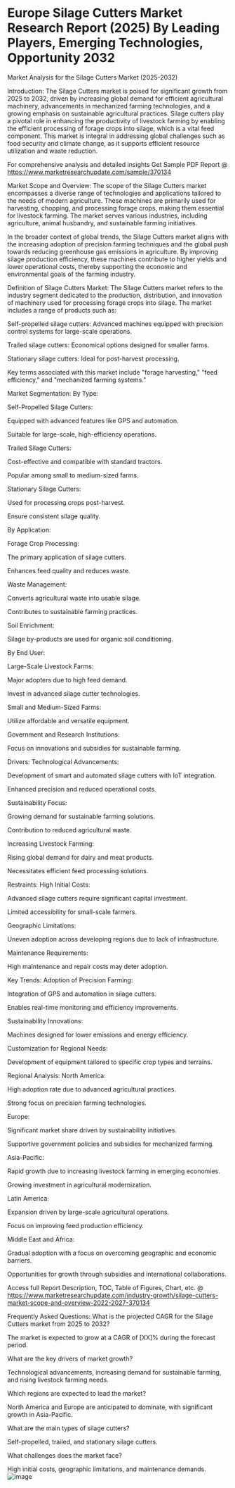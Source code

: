 # Europe Silage Cutters Market Research Report (2025) By Leading Players, Emerging Technologies, Opportunity 2032
Market Analysis for the Silage Cutters Market (2025-2032)

Introduction:
The Silage Cutters market is poised for significant growth from 2025 to 2032, driven by increasing global demand for efficient agricultural machinery, advancements in mechanized farming technologies, and a growing emphasis on sustainable agricultural practices. Silage cutters play a pivotal role in enhancing the productivity of livestock farming by enabling the efficient processing of forage crops into silage, which is a vital feed component. This market is integral in addressing global challenges such as food security and climate change, as it supports efficient resource utilization and waste reduction.

For comprehensive analysis and detailed insights Get Sample PDF Report @ https://www.marketresearchupdate.com/sample/370134


Market Scope and Overview:
The scope of the Silage Cutters market encompasses a diverse range of technologies and applications tailored to the needs of modern agriculture. These machines are primarily used for harvesting, chopping, and processing forage crops, making them essential for livestock farming. The market serves various industries, including agriculture, animal husbandry, and sustainable farming initiatives.

In the broader context of global trends, the Silage Cutters market aligns with the increasing adoption of precision farming techniques and the global push towards reducing greenhouse gas emissions in agriculture. By improving silage production efficiency, these machines contribute to higher yields and lower operational costs, thereby supporting the economic and environmental goals of the farming industry.


Definition of Silage Cutters Market:
The Silage Cutters market refers to the industry segment dedicated to the production, distribution, and innovation of machinery used for processing forage crops into silage. The market includes a range of products such as:

Self-propelled silage cutters: Advanced machines equipped with precision control systems for large-scale operations.

Trailed silage cutters: Economical options designed for smaller farms.

Stationary silage cutters: Ideal for post-harvest processing.

Key terms associated with this market include "forage harvesting," "feed efficiency," and "mechanized farming systems."


Market Segmentation:
By Type:

Self-Propelled Silage Cutters:

Equipped with advanced features like GPS and automation.

Suitable for large-scale, high-efficiency operations.

Trailed Silage Cutters:

Cost-effective and compatible with standard tractors.

Popular among small to medium-sized farms.

Stationary Silage Cutters:

Used for processing crops post-harvest.

Ensure consistent silage quality.

By Application:

Forage Crop Processing:

The primary application of silage cutters.

Enhances feed quality and reduces waste.

Waste Management:

Converts agricultural waste into usable silage.

Contributes to sustainable farming practices.

Soil Enrichment:

Silage by-products are used for organic soil conditioning.

By End User:

Large-Scale Livestock Farms:

Major adopters due to high feed demand.

Invest in advanced silage cutter technologies.

Small and Medium-Sized Farms:

Utilize affordable and versatile equipment.

Government and Research Institutions:

Focus on innovations and subsidies for sustainable farming.


Drivers:
Technological Advancements:

Development of smart and automated silage cutters with IoT integration.

Enhanced precision and reduced operational costs.

Sustainability Focus:

Growing demand for sustainable farming solutions.

Contribution to reduced agricultural waste.

Increasing Livestock Farming:

Rising global demand for dairy and meat products.

Necessitates efficient feed processing solutions.


Restraints:
High Initial Costs:

Advanced silage cutters require significant capital investment.

Limited accessibility for small-scale farmers.

Geographic Limitations:

Uneven adoption across developing regions due to lack of infrastructure.

Maintenance Requirements:

High maintenance and repair costs may deter adoption.


Key Trends:
Adoption of Precision Farming:

Integration of GPS and automation in silage cutters.

Enables real-time monitoring and efficiency improvements.

Sustainability Innovations:

Machines designed for lower emissions and energy efficiency.

Customization for Regional Needs:

Development of equipment tailored to specific crop types and terrains.


Regional Analysis:
North America:

High adoption rate due to advanced agricultural practices.

Strong focus on precision farming technologies.

Europe:

Significant market share driven by sustainability initiatives.

Supportive government policies and subsidies for mechanized farming.

Asia-Pacific:

Rapid growth due to increasing livestock farming in emerging economies.

Growing investment in agricultural modernization.

Latin America:

Expansion driven by large-scale agricultural operations.

Focus on improving feed production efficiency.

Middle East and Africa:

Gradual adoption with a focus on overcoming geographic and economic barriers.

Opportunities for growth through subsidies and international collaborations.

Access full Report Description, TOC, Table of Figures, Chart, etc. @ https://www.marketresearchupdate.com/industry-growth/silage-cutters-market-scope-and-overview-2022-2027-370134


Frequently Asked Questions:
What is the projected CAGR for the Silage Cutters market from 2025 to 2032?

The market is expected to grow at a CAGR of [XX]% during the forecast period.

What are the key drivers of market growth?

Technological advancements, increasing demand for sustainable farming, and rising livestock farming needs.

Which regions are expected to lead the market?

North America and Europe are anticipated to dominate, with significant growth in Asia-Pacific.

What are the main types of silage cutters?

Self-propelled, trailed, and stationary silage cutters.

What challenges does the market face?

High initial costs, geographic limitations, and maintenance demands.![image](https://github.com/user-attachments/assets/73109abc-2413-41f6-addc-4b81a423b1a1)
